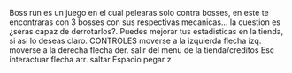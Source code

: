 Boss run es un juego en el cual pelearas solo contra bosses,
en este te encontraras con 3 bosses con sus respectivas mecanicas...
la cuestion es ¿seras capaz de derrotarlos?. Puedes mejorar tus 
estadisticas en la tienda, si asi lo deseas claro.
CONTROLES
moverse a la izquierda                flecha izq.
moverse a la derecha                  flecha der.
salir del menu de la tienda/creditos  Esc
interactuar                           flecha arr.
saltar                                Espacio
pegar                                 z